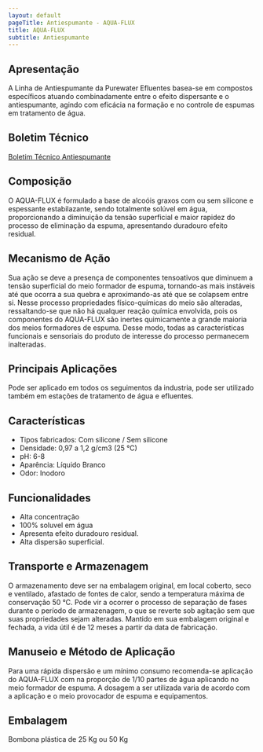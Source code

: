 ```yaml
---
layout: default
pageTitle: Antiespumante - AQUA-FLUX
title: AQUA-FLUX
subtitle: Antiespumante
---
```


## Apresentação
A Linha de Antiespumante da Purewater Efluentes basea-se em compostos específicos atuando combinadamente entre o efeito dispersante e o antiespumante, agindo com eficácia na formação e no controle de espumas em tratamento de água. 

## Boletim Técnico

[<span class="glyphicon glyphicon-file"></span> Boletim Técnico Antiespumante](Boletim-tecnico-antiespumante.pdf)

## Composição
O AQUA-FLUX é formulado a base de alcoóis graxos com ou sem silicone e espessante estabilazante,  sendo totalmente solúvel em água, proporcionando a diminuição da tensão superficial e maior rapidez do processo de eliminação da espuma, apresentando duradouro efeito residual.

## Mecanismo de Ação
Sua ação se deve a presença de componentes tensoativos que diminuem a tensão superficial do meio formador de espuma, tornando-as mais instáveis até que ocorra a sua quebra e aproximando-as até que se colapsem entre si. 
Nesse processo propriedades  físico-químicas do meio são alteradas, ressaltando-se que não há qualquer reação química envolvida, pois os componentes do AQUA-FLUX são inertes quimicamente a grande maioria dos meios formadores de espuma. 
Desse modo, todas as características funcionais e sensoriais do produto de interesse do processo permanecem inalteradas.

## Principais Aplicações
Pode ser aplicado em todos os seguimentos da industria, pode ser utilizado também em    estações de tratamento de água e efluentes.

## Características

- Tipos fabricados: Com silicone / Sem silicone
- Densidade: 0,97 a 1,2 g/cm3 (25 °C)
- pH: 6-8
- Aparência: Líquido Branco
- Odor: Inodoro

## Funcionalidades

- Alta concentração
- 100% soluvel em água
- Apresenta efeito duradouro residual.
- Alta dispersão superficial.


## Transporte e Armazenagem
O armazenamento deve ser na embalagem original, em local coberto, seco e ventilado, afastado    de fontes de calor, sendo a temperatura máxima de conservação 50 °C. 
Pode vir a ocorrer o processo de separação de fases durante o período de armazenagem, o que se reverte sob agitação sem que suas propriedades sejam alteradas. 
Mantido em sua embalagem original e fechada, a vida útil é de 12 meses a partir da data de  fabricação.

## Manuseio e Método de Aplicação
Para uma rápida dispersão e um mínimo consumo recomenda-se aplicação do AQUA-FLUX com  na proporção de 1/10 partes de água aplicando no meio formador de espuma. A dosagem a ser utilizada varia de acordo com a aplicação e o meio provocador de espuma e equipamentos.

## Embalagem
Bombona plástica de 25 Kg ou 50 Kg
